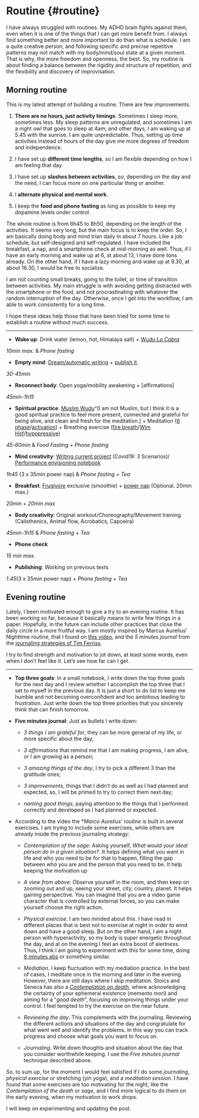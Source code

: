 # Routine {#routine}

I have always struggled with routines. My ADHD brain fights against them, even when it is one of the things that I can get more benefit from. I always find something better and more important to do than what is schedule. I am a quite creative person, and following specific and precise repetitive patterns may not match with my body/mind/soul state at a given moment. That is why, the more freedom and openness, the best. So, my routine is about finding a balance between the rigidity and structure of repetition, and the flexibility and discovery of improvisation. 

## Morning routine

This is my latest attempt of building a routine. There are few improvements. 

1.	**There are no hours, just activity timings**. Sometimes I sleep more, sometimes less. My sleep patterns are unregulated, and sometimes I am a night owl that goes to sleep at 4am; and other days, I am waking up at 5.45 with the sunrise. I am quite unpredictable. Thus, setting up time activities instead of hours of the day give me more degrees of freedom and independence. 

2.	I have set up **different time lengths**, so I am flexible depending on how I am feeling that day. 

3.	I have set up **slashes between activities**, so, depending on the day and the need, I can focus more on one particular thing or another. 

4.	I **alternate physical and mental work**.

5.	I keep the **food and phone fasting** as long as possible to keep my dopamine levels under control. 

The whole routine is from 6h45 to 8h50, depending on the length of the activities. It seems very long, but the main focus is to keep the order. So, I am basically doing body and mind trian daily in about 7 hours. Like a job schedule, but self-designed and self-regulated. I have included the breakfast, a nap, and a smartphone check at mid-morning as well. Thus, if I have an early morning and wake up at 6, at about 13, I have done tons already. On the other hand, if I have a lazy morning and wake up at 9.30, at about 16.30, I would be free to socialize. 

I am not counting small breaks, going to the toilet, or time of transition between activities. My main struggle is with avoiding getting distracted with the smartphone or the food, and not procrastinating with whatever the random interruption of the day. Otherwise, once I get into the workflow, I am able to work consistently for a long time.

I hope these ideas help those that have been tried for some time to establish a routine without much success. 

----

-	**Wake up**: Drink water (lemon, hot, Himalaya salt) + [Wudu *La Cabra*](https://photos.app.goo.gl/Sm8xbKxgmmWxw3xW8)

*10min max.* & *Phone fasting*

- **Empty mind**:	[Dream/automatic writing](https://writingcooperative.com/the-case-against-morning-pages-84782e759cd2) + [publish it](https://bookdown.org/home/).

*30-45min*

-	**Reconnect body**: Open yoga/mobility awakening + [affirmations] 

*45min-1h15*

-	**Spiritual practice**: [Muslim Wudu](https://www.youtube.com/watch?v=dbpGO6jsQ_c)^[I am not Muslim, but I think it is a good spiritual practice to feel more present, connected and grateful for being alive, and clean and fresh for the meditation.] + Meditation ([6 phase](https://www.youtube.com/watch?v=EaRu14P9H84)/[activation](https://www.soulvana.com/)) + Breathing exercise ([fire breath](https://www.youtube.com/watch?v=1gpYEvALCZA)/[Wim Hof](https://youtu.be/nzCaZQqAs9I)/[hypopressive](https://www.youtube.com/watch?v=bqHYrw9ce6c))

*45-60min* & *Food Fasting + Phone fasting*

- **Mind creativity**: [Writing current project](https://www.carlitofluitoideas.com/unfinished-books/) (Covid19: 3 Scenarios)/ [Performance envisioning notebook](https://www.carlitofluito.com/dance/)

*1h45* (3 x 35min power nap) & *Phone fasting + Tea*

-	**Breakfast**: [Frugivore](https://en.wikipedia.org/wiki/Fruitarianism) exclusive (smoothie) + [power nap](https://www.youtube.com/watch?v=rt0EU1SM3S0) (Optional. 20min max.)

*20min + 20min max*

-	**Body creativity**: Original workout/Choreography/Movement training (Calisthenics, Animal flow, Acrobatics, Capoeira)

*45min-1h15* & *Phone fasting + Tea*

-	**Phone check**

*15 min max.*

- **Publishing**: Working on previous texts

*1.45*(3 x 35min power nap) + *Phone fasting + Tea*






















## Evening routine

Lately, I been motivated enough to give a try to an evening routine. It has been working so far, because it basically means to write few things in a paper. Hopefully, in the future can include other practices that close the daily circle in a more fruitful way. I am mostly inspired by Marcus Aurelius’ Nighttime routine, that I found on [this video]( https://www.youtube.com/watch?v=HhV_Y8C5YKo), and the *5 minutes journal* from the [journaling strategies of Tim Ferriss](https://www.youtube.com/watch?v=UFdR8w_R1HA&t=609s).

I try to find strength and motivation to jot down, at least some words, even when I don’t feel like it. Let’s see how far can I get. 

---- 

- **Top three goals**: In a small notebook, I write down the top three goals for the next day and I review whether I accomplish the top three that I set to myself in the previous day. It is just a short to do list to keep me humble and not becoming overconfident and too ambitious leading to frustration. Just write down the top three priorities that you sincerely think that can finish tomorrow. 

- **Five minutes journal**: Just as bullets I write down:

    - *3 things I am grateful for*, they can be more general of my life, or more specific about the day;

    - *3 affirmations* that remind me that I am making progress, I am alive, or I am growing as a person;

    - *3 amazing things of the day*, I try to pick a different 3 than the gratitude ones;

    - *3 improvements*, things that I didn’t do as well as I had planned and expected, so, I will be primed to try to correct them next day; 

    - *naming good things*, paying attention to the things that I performed correctly and developed as I had planned or expected. 

- According to the video the **Marco Aurelius’ routine* is built in several exercises. I am trying to include some exercises, while others are already inside the previous journaling strategy:
      
    - *Contemplation of the sage*: Asking yourself, *What would your ideal person do in a given situation?*. It helps defining what you want in life and who you need to be for that to happen, filling the gap between who you are and the person that you need to be. It  help keeping the motivation up
      
    - *A view from above*: Observe yourself in the room, and then keep on zooming out and up, seeing your street, city, country, planet. It helps gaining perspective. You can imagine that you are a video game character that is controlled by external forces, so you can make yourself choose the right action.   
      
    - *Physical exercise*. I am two minded about this. I have read in different places that is best not to exercise at night in order to wind down and have a good sleep. But on the other hand, I am a night person with hyperactivity, so my body is super energetic throughout the day, and at on the evening I feel an extra boost of alertness. Thus, I think I am going to experiment with this for some time, doing [8 minutes abs]( https://www.youtube.com/watch?v=XRA2H853gUM) or something similar. 
        
    - *Mediation*. I keep fluctuation with my mediation practice. In the best of cases, I meditate once in the morning and later in the evening. However, there are still days where I skip meditation. Stoics and Seneca has also a [*Contemplation on death*]( https://donaldrobertson.name/2014/10/10/the-contemplation-of-death-sample-chapter-from-teach-yourself-stoicism-2014/), where acknowledging the certainty of your ephemeral existence (memento mori) and aiming for a “*good death*”, focusing on improving things under your control. I feel tempted to try the exercise on the near future. 

    - *Reviewing the day*. This complements with the journaling. Reviewing the different actions and situations of the day and congratulate for what went well and identify the problems. In this way you can track progress and choose what goals you want to focus on. 

    - *Journaling*. Write down thoughts and situation about the day that you consider worthwhile keeping. I use the *Five minutes journal* technique described above. 

So, to sum up, for the moment I would feel satisfied if I do some *journaling*, *physical exercise* or stretching (yin yoga), and a *meditation session*. I have found that some exercises are too motivating for the night, like the *Contemplation of the death* or *sage*, and I find more logical to do them on the early evening, when my motivation to work drops. 

I will keep on experimenting and updating the post. 
